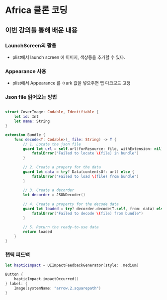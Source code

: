 # Africa 클론 코딩

## 이번 강의틀 통해 배운 내용

### LaunchScreen의 활용

- plist에서 launch screen 에 이미지, 색상등을 추가할 수 있다.

### Appearance 사용

- plist에서 Appearance 를 ㅇark 값을 넣으주면 앱 다크모드 고정

### Json file 읽어오는 방법

```swift

struct CoverImage: Codable, Identifiable {
    let id: Int
    let name: String
}

extension Bundle {
    func decode<T: Codable>(_ file: String) -> T {
        // 1. Locate the json file
        guard let url = self.url(forResource: file, withExtension: nil) else {
            fatalError("Failed to locate \(file) in bundle")
        }
        
        // 2. Create a propery for the data
        guard let data = try? Data(contentsOf: url) else {
            fatalError("Failed to load \(file) from bundle")
        }
        
        // 3. Create a decorder
        let decorder = JSONDecoder()
        
        // 4. Create a property for the decode data
        guard let loaded = try? decorder.decode(T.self, from: data) else {
            fatalError("Failed to decode \(file) from bundle")
        }
        
        // 5. Return the ready-to-use data
        return loaded
    }
}
```

### 햅틱 피드백

``` swift
let hapticImpact = UIImpactFeedbackGenerator(style: .medium)

Button {
    hapticImpact.impactOccurred()
} label: {
    Image(systemName: "arrow.2.squarepath")
}
```

